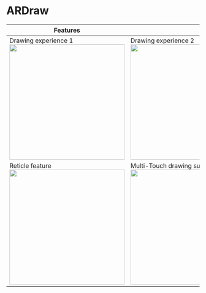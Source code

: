 # ARDraw


|Features||
|---|---|
|Drawing experience 1 </br><img src="https://github.com/dilmerv/ARDraw/blob/master/docs/images/demo_1.gif" width="300">|Drawing experience 2 </br><img src="https://github.com/dilmerv/ARDraw/blob/master/docs/images/demo_2.gif" width="300">|
|Reticle feature </br><img src="https://github.com/dilmerv/ARDraw/blob/master/docs/images/demo_3.gif" width="300">|Multi-Touch drawing support </br><img src="https://github.com/dilmerv/ARDraw/blob/master/docs/images/demo_4.gif" width="300">|
